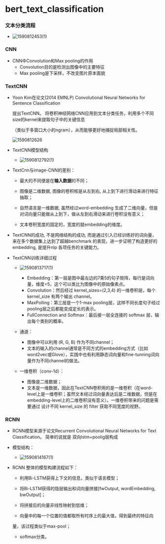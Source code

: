 # bert_text_classification



### 文本分类流程

+ ![1590812453(1)](https://github.com/kungfulei/bert_text_classification/blob/master/images/1590812453(1).png)

### CNN

+ CNN中Convolution和Max pooling的作用
  + Convolution目的是检测出图像中的主要特征
  + Max pooling是下采样，不改变图片原本面貌

### TextCNN

+ Yoon Kim在论文(2014 EMNLP) Convolutional Neural Networks for Sentence Classification

  提出TextCNN。 将卷积神经网络CNN应用到文本分类任务，利用多个不同size的kernel来提取句子中的关键信息

  （类似于多窗口大小的ngram），从而能够更好地捕捉局部相关性。

  ![1590812626](https://github.com/kungfulei/bert_text_classification/blob/master/images/1590812626.png)

+ TextCNN模型结构

  + ![1590812792(1)](https://github.com/kungfulei/bert_text_classification/blob/master/images/1590812792(1).png)

+ TextCnn与image-CNN的差别：

  +  最大的不同便是在**输入数据**的不同；

  + 图像是二维数据, 图像的卷积核是从左到右, 从上到下进行滑动来进行特征抽取；

  + 自然语言是一维数据, 虽然经过word-embedding 生成了二维向量，但是对词向量只能做从上到下，做从左到右滑动来进行卷积没有意义；

  + 文本卷积宽度的固定的，宽度的就embedding的维度。

     

+ TextCNN的成功, 不是网络结构的成功, 而是通过引入已经训练好的词向量，来在多个数据集上达到了超越benchmark 的表现，进一步证明了构造更好的embedding, 是提升nlp 各项任务的关键能力。

  

+ TextCNN训练详细过程

  + ![1590813717(1)](https://github.com/kungfulei/bert_text_classification/blob/master/images/1590813717(1).png)
    +  Embedding：第一层是图中最左边的7乘5的句子矩阵，每行是词向量，维度=5，这个可以类比为图像中的原始像素点。
    + Convolution：然后经过 kernel_sizes=(2,3,4) 的一维卷积层，每个kernel_size 有两个输出 channel。
    + MaxPolling：第三层是一个1-max pooling层，这样不同长度句子经过pooling层之后都能变成定长的表示。
    +  FullConnection and Softmax：最后接一层全连接的 softmax 层，输出每个类别的概率。

  + 通道：
    +   图像中可以利用 (R, G, B) 作为不同channel；
    + 文本的输入的channel通常是不同方式的embedding方式（比如 word2vec或Glove），实践中也有利用静态词向量和fine-tunning词向量作为不同channel的做法。
  + 一维卷积（conv-1d）：
    +  图像是二维数据；
    + 文本是一维数据，因此在TextCNN卷积用的是一维卷积（在word-level上是一维卷积；虽然文本经过词向量表达后是二维数据，但是在embedding-level上的二维卷积没有意义）。一维卷积带来的问题是需要通过   设计不同 kernel_size 的 filter 获取不同宽度的视野。

###  RCNN

+   RCNN模型来源于论文Recurrent Convolutional Neural Networks for Text Classification。 简单的说就是 双向lstm+poolig层构成

+ 模型结构：

  + ![1590814167(1)](D:\bert_text_cnn\bert_text_classification\images\1590814167(1).png)

+ RCNN 整体的模型构建流程如下：

  +  利用Bi-LSTM获得上下文的信息，类似于语言模型；

  +  将Bi-LSTM获得的隐层输出和词向量拼接[fwOutput, wordEmbedding, bwOutput]；

  + 将拼接后的向量非线性映射到低维；

  +  向量中的每一个位置的值都取所有时序上的最大值，得到最终的特征向

    量，该过程类似于max-pool；

  + softmax分类。
